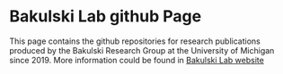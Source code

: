# Bakulski Lab github Page

This page contains the github repositories for research publications produced by the Bakulski Research Group at the University of Michigan since 2019. More information could be found in [Bakulski Lab website](https://sites.google.com/umich.edu/bakulskiresearch/home)
